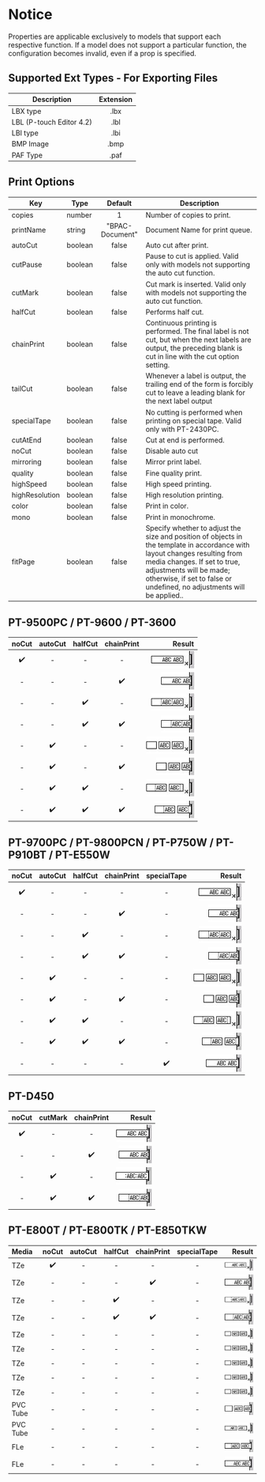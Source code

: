 # Notice
Properties are applicable exclusively to models that support each respective function. If a model does not support a particular function, the configuration becomes invalid, even if a prop is specified.

## Supported Ext Types - For Exporting Files
| **Description** | **Extension** |
|---|:---:|
| LBX type | .lbx |
| LBL (P-touch Editor 4.2) | .lbl |
| LBI type | .lbi |
| BMP Image | .bmp |
| PAF Type | .paf |

## Print Options
| **Key** | **Type** | **Default** | **Description** |
|---|---|:---:|---|
| copies | number | 1 |Number of copies to print.|
| printName | string | "BPAC-Document" |Document Name for print queue.|
| autoCut | boolean | false |Auto cut after print.|
| cutPause | boolean | false |Pause to cut is applied. Valid only with models not supporting the auto cut function.|
| cutMark | boolean | false |Cut mark is inserted. Valid only with models not supporting the auto cut function.|
| halfCut | boolean | false |Performs half cut.|
| chainPrint | boolean | false |Continuous printing is performed. The final label is not cut, but when the next labels are output, the preceding blank is cut in line with the cut option setting.|
| tailCut | boolean | false |Whenever a label is output, the trailing end of the form is forcibly cut to leave a leading blank for the next label output|
| specialTape | boolean | false |No cutting is performed when printing on special tape. Valid only with PT-2430PC.|
| cutAtEnd | boolean | false |Cut at end is performed.|
| noCut | boolean | false |Disable auto cut|
| mirroring | boolean | false |Mirror print label.|
| quality | boolean | false |Fine quality print.|
| highSpeed | boolean | false |High speed printing.|
| highResolution | boolean | false |High resolution printing.|
| color | boolean | false |Print in color.|
| mono | boolean | false |Print in monochrome.|
| fitPage | boolean | false |Specify whether to adjust the size and position of objects in the template in accordance with layout changes resulting from media changes. If set to true, adjustments will be made; otherwise, if set to false or undefined, no adjustments will be applied..|

## PT-9500PC / PT-9600 / PT-3600 
| **noCut** | **autoCut** | **halfCut**| **chainPrint** | **Result** |
|:---:|:---:|:---:|:---:|---:|
|✔️|-|-|-|![noCut](../.github/images/no-cut.png) |
|-|-|-|✔️|![chainPrint](../.github/images/chain-print.png) |
|-|-|✔️|-|![halfCut](../.github/images/half-cut.png) |
|-|-|✔️|✔️|![halfCut chainPrint](../.github/images/half-cut-chain.png) |
|-|✔️|-|-|![autoCut](../.github/images/auto-cut.png) |
|-|✔️|-|✔️|![autoCut chainPrint](../.github/images/auto-cut-chain-print.png) |
|-|✔️|✔️|-|![autoCut halfCut](../.github/images/auto-cut-half-cut.png) |
|-|✔️|✔️|✔️|![autoCut halfCut chainPrint](../.github/images/auto-cut-half-chain.png) |

## PT-9700PC / PT-9800PCN / PT-P750W / PT-P910BT / PT-E550W 
| **noCut** | **autoCut** | **halfCut** | **chainPrint** | **specialTape** | **Result** |
|:---:|:---:|:---:|:---:|:---:|---:|
|✔️|-|-|-|-|![noCut](../.github/images/no-cut.png) |
|-|-|-|✔️|-|![chainPrint](../.github/images/chain-print.png) |
|-|-|✔️|-|-|![halfCut](../.github/images/half-cut.png) |
|-|-|✔️|✔️|-|![halfCut chainPrint](../.github/images/half-cut-chain.png) |
|-|✔️|-|-|-|![autoCut](../.github/images/auto-cut.png) |
|-|✔️|-|✔️|-|![autoCut chainPrint](../.github/images/auto-cut-chain-print.png) |
|-|✔️|✔️|-|-|![autoCut halfCut](../.github/images/auto-cut-half-cut.png) |
|-|✔️|✔️|✔️|-|![autoCut halfCut chainPrint](../.github/images/auto-cut-half-chain.png) |
|-|-|-|-|✔️|![specialTape](../.github/images/special-tape.png) |

## PT-D450
| **noCut** | **cutMark** | **chainPrint** | **Result** |
|:---:|:---:|:---:|---:|
|✔️|-|-|![noCut](../.github/images/ncp-no-cut.png) |
|-|-|✔️|![chainPrint](../.github/images/chain-print.png) |
|-|✔️|-|![cutMark](../.github/images/ncp-cut-mark.png) |
|-|✔️|✔️|![cutMark chainPrint](../.github/images/half-cut-chain.png) | 

## PT-E800T / PT-E800TK / PT-E850TKW
| **Media** | **noCut** | **autoCut** | **halfCut** | **chainPrint** | **specialTape** | **Result** |
|:----------|:---:|:---:|:---:|:---:|:---:|---:|
| TZe       |✔️|-|-|-|-|![noCut](../.github/images/no-cut.png) | 1
| TZe       |-|-|-|✔️|-|![chainPrint](../.github/images/chain-print.png) | 2
| TZe       |-|-|✔️|-|-|![halfCut](../.github/images/half-cut.png) | 3
| TZe       |-|-|✔️|✔️|-|![halfCut chainPrint](../.github/images/half-cut-chain.png) | 4
| TZe       |-|-|-|-|-|![autoCut](../.github/images/auto-cut.png) | 5
| TZe       |-|-|-|-|-|![autoCut](../.github/images/auto-cut.png) | 6
| TZe       |-|-|-|-|-|![autoCut](../.github/images/auto-cut.png) | 7
| TZe       |-|-|-|-|-|![autoCut](../.github/images/auto-cut.png) | 8
| TZe       |-|-|-|-|-|![autoCut](../.github/images/auto-cut.png) | 9
| PVC Tube  |-|-|-|-|-|![autoCut chainPrint](../.github/images/auto-cut-chain-print.png) | 10
| PVC Tube  |-|-|-|-|-|![autoCut halfCut](../.github/images/auto-cut-half-cut.png) | 11
| FLe       |-|-|-|-|-|![autoCut halfCut chainPrint](../.github/images/auto-cut-half-chain.png) | 12
| FLe       |-|-|-|-|-|![specialTape](../.github/images/special-tape.png) | 13
